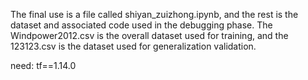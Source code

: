 The final use is a file called shiyan_zuizhong.ipynb, and the rest is the dataset and associated code used in the debugging phase.
The Windpower2012.csv is the overall dataset used for training, and the 123123.csv is the dataset used for generalization validation.

need:
tf==1.14.0
